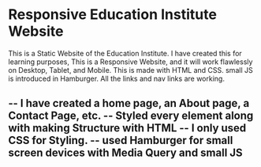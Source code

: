 
# Responsive Education Institute Website

This is a Static Website of the Education Institute. 
I have created this for learning purposes, This is a Responsive Website, and it will work flawlessly on Desktop, Tablet, and Mobile. This is made with HTML and CSS. small JS is introduced in Hamburger. 
All the links and nav links are working. 

-- I have created a home page, an About page, a Contact Page, etc.
-- Styled every element along with making Structure with HTML
-- I only used CSS for Styling.
-- used Hamburger for small screen devices with Media Query and small JS
--
